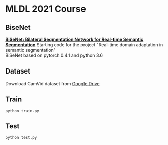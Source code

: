 # MLDL 2021 Course
## BiseNet
[**BiSeNet: Bilateral Segmentation Network for Real-time Semantic Segmentation**](https://arxiv.org/pdf/1808.00897.pdf)
Starting code for the project "Real-time domain adaptation in semantic segmentation" <br>
BiSeNet based on pytorch 0.4.1 and python 3.6

## Dataset  
Download CamVid dataset from [Google Drive](https://drive.google.com/file/d/1CKtkLRVU4tGbqLSyFEtJMoZV2ZZ2KDeA/view?usp=sharing) 
  
## Train
```
python train.py
```  

## Test
```
python test.py
```
